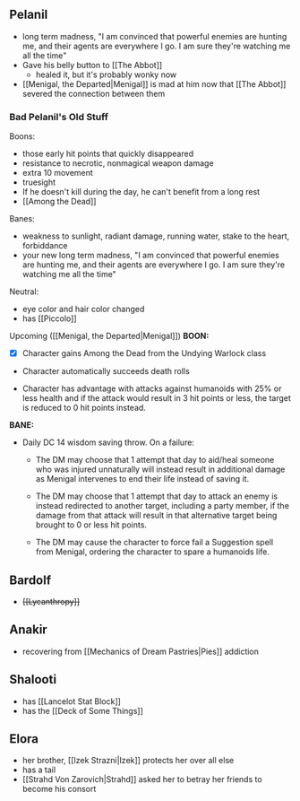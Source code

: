 ## Pelanil

- long term madness, "I am convinced that powerful enemies are hunting me, and their agents are everywhere I go. I am sure they're watching me all the time"
- Gave his belly button to [[The Abbot]]
	- healed it, but it's probably wonky now
- [[Menigal, the Departed|Menigal]] is mad at him now that [[The Abbot]] severed the connection between them

### Bad Pelanil's Old Stuff
Boons:
- those early hit points that quickly disappeared
- resistance to necrotic, nonmagical weapon damage
- extra 10 movement
- truesight
- If he doesn't kill during the day, he can't benefit from a long rest
- [[Among the Dead]]

Banes:
- weakness to sunlight, radiant damage, running water, stake to the heart, forbiddance
- your new long term madness, "I am convinced that powerful enemies are hunting me, and their agents are everywhere I go. I am sure they're watching me all the time"

Neutral:
- eye color and hair color changed
- has [[Piccolo]]


Upcoming ([[Menigal, the Departed|Menigal]])
**BOON:**

- [x] Character gains Among the Dead from the Undying Warlock class
    
- Character automatically succeeds death rolls
    
- Character has advantage with attacks against humanoids with 25% or less health and if the attack would result in 3 hit points or less, the target is reduced to 0 hit points instead.
    

**BANE:**

- Daily DC 14 wisdom saving throw. On a failure:
    
    - The DM may choose that 1 attempt that day to aid/heal someone who was injured unnaturally will instead result in additional damage as Menigal intervenes to end their life instead of saving it.
        
    - The DM may choose that 1 attempt that day to attack an enemy is instead redirected to another target, including a party member, if the damage from that attack will result in that alternative target being brought to 0 or less hit points.
        
    - The DM may cause the character to force fail a Suggestion spell from Menigal, ordering the character to spare a humanoids life.

## Bardolf
- ~~[[Lycanthropy]]~~

## Anakir
- recovering from [[Mechanics of Dream Pastries|Pies]] addiction

## Shalooti
- has [[Lancelot Stat Block]]
- has the [[Deck of Some Things]]

## Elora
- her brother, [[Izek Strazni|Izek]] protects her over all else
- has a tail
- [[Strahd Von Zarovich|Strahd]] asked her to betray her friends to become his consort